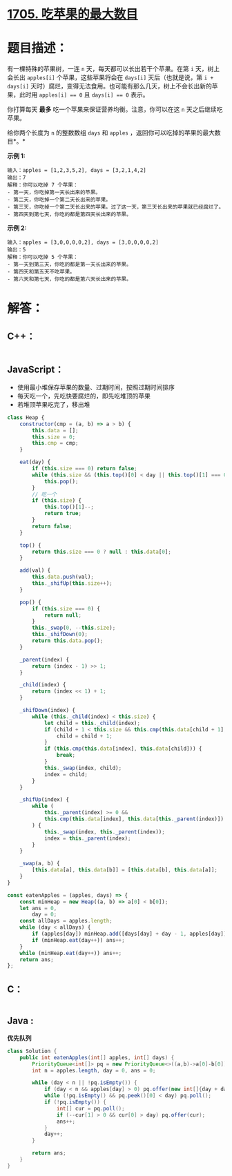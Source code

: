 # [1705. 吃苹果的最大数目](https://leetcode-cn.com/problems/maximum-number-of-eaten-apples/)

# 题目描述：

有一棵特殊的苹果树，一连 `n` 天，每天都可以长出若干个苹果。在第 `i` 天，树上会长出 `apples[i]` 个苹果，这些苹果将会在 `days[i]` 天后（也就是说，第 `i + days[i]` 天时）腐烂，变得无法食用。也可能有那么几天，树上不会长出新的苹果，此时用 `apples[i] == 0` 且 `days[i] == 0` 表示。

你打算每天 **最多** 吃一个苹果来保证营养均衡。注意，你可以在这 `n` 天之后继续吃苹果。

给你两个长度为 `n` 的整数数组 `days` 和 `apples` ，返回你可以吃掉的苹果的最大数目*。*



**示例 1:**

```
输入：apples = [1,2,3,5,2], days = [3,2,1,4,2]
输出：7
解释：你可以吃掉 7 个苹果：
- 第一天，你吃掉第一天长出来的苹果。
- 第二天，你吃掉一个第二天长出来的苹果。
- 第三天，你吃掉一个第二天长出来的苹果。过了这一天，第三天长出来的苹果就已经腐烂了。
- 第四天到第七天，你吃的都是第四天长出来的苹果。
```

 **示例 2:**

```
输入：apples = [3,0,0,0,0,2], days = [3,0,0,0,0,2]
输出：5
解释：你可以吃掉 5 个苹果：
- 第一天到第三天，你吃的都是第一天长出来的苹果。
- 第四天和第五天不吃苹果。
- 第六天和第七天，你吃的都是第六天长出来的苹果。
```



# 解答：

## C++：

```cpp

```

## JavaScript：

- 使用最小堆保存苹果的数量、过期时间，按照过期时间排序
- 每天吃一个，先吃快要腐烂的，即先吃堆顶的苹果
- 若堆顶苹果吃完了，移出堆

```javascript
class Heap {
    constructor(cmp = (a, b) => a > b) {
        this.data = [];
        this.size = 0;
        this.cmp = cmp;
    }

    eat(day) {
        if (this.size === 0) return false;
        while (this.size && (this.top()[0] < day || this.top()[1] === 0)) {
            this.pop();
        }
        // 吃一个
        if (this.size) {
            this.top()[1]--;
            return true;
        }
        return false;
    }

    top() {
        return this.size === 0 ? null : this.data[0];
    }

    add(val) {
        this.data.push(val);
        this._shifUp(this.size++);
    }

    pop() {
        if (this.size === 0) {
            return null;
        }
        this._swap(0, --this.size);
        this._shifDown(0);
        return this.data.pop();
    }

    _parent(index) {
        return (index - 1) >> 1;
    }

    _child(index) {
        return (index << 1) + 1;
    }

    _shifDown(index) {
        while (this._child(index) < this.size) {
            let child = this._child(index);
            if (child + 1 < this.size && this.cmp(this.data[child + 1], this.data[child])) {
                child = child + 1;
            }
            if (this.cmp(this.data[index], this.data[child])) {
                break;
            }
            this._swap(index, child);
            index = child;
        }
    }

    _shifUp(index) {
        while (
            this._parent(index) >= 0 &&
            this.cmp(this.data[index], this.data[this._parent(index)])
        ) {
            this._swap(index, this._parent(index));
            index = this._parent(index);
        }
    }

    _swap(a, b) {
        [this.data[a], this.data[b]] = [this.data[b], this.data[a]];
    }
}

const eatenApples = (apples, days) => {
    const minHeap = new Heap((a, b) => a[0] < b[0]);
    let ans = 0,
        day = 0;
    const allDays = apples.length;
    while (day < allDays) {
        if (apples[day]) minHeap.add([days[day] + day - 1, apples[day]]);
        if (minHeap.eat(day++)) ans++;
    }
    while (minHeap.eat(day++)) ans++;
    return ans;
};
```

## C：

```c

```

## Java :

**优先队列**

```java
class Solution {
    public int eatenApples(int[] apples, int[] days) {
        PriorityQueue<int[]> pq = new PriorityQueue<>((a,b)->a[0]-b[0]);
        int n = apples.length, day = 0, ans = 0;

        while (day < n || !pq.isEmpty()) {
            if (day < n && apples[day] > 0) pq.offer(new int[]{day + days[day] - 1, apples[day]});
            while (!pq.isEmpty() && pq.peek()[0] < day) pq.poll();
            if (!pq.isEmpty()) {
                int[] cur = pq.poll();
                if (--cur[1] > 0 && cur[0] > day) pq.offer(cur);
                ans++;
            }
            day++;
        }

        return ans;
    }
}
```

